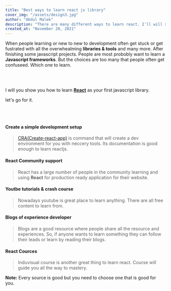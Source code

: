 ```yaml
---
title: "Best ways to learn react js library"
cover_img: "/assets/design3.jpg"
author: "Abdul Malek"
description: "There are many different ways to learn react. I'll will show you simplest way to learn react library."
created_at: "November 20, 2021"
---
```


When people learning or new to new to development often get stuck or get fustrated with all the overwhealming
**libraries & tools** and many more. After finishing some javascript projects. People are most probobly want to learn a **Javascript frameworks**. But the choices are too many that people often get confuseed. Which one to learn.

<br/>
<br/>

I will you show you how to learn **[React](https://reactjs.org/)** as your first javascript library.

let's go for it.

<br/>
<br/>

#### **Create a simple development setup**

> [CRA(Create-react-app)](https://github.com/facebook/create-react-app) is command that will create a dev environment for you with neccery tools. Its documentation is good enough to learn reactjs.

#### **React Community support**

> React has a large number of people in the community learning and using **React** for production ready application for their website.

#### **Youtbe tutorials & crash course**

> Nowadays youtube is great place to learn anything. There are all free content to learn from.

#### **Blogs of experience developer**

> Blogs are a good resource where people share all the resource and experiences. So, if anyone wants to learn something they can follow their leads or learn by reading their blogs.

#### **React Cources**

> Induvisual course is another great thing to learn react. Course will guide you all the way to mastery.

**Note:** Every source is good but you need to choose one that is good for you.
